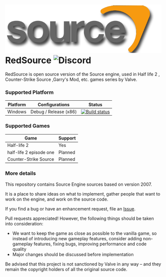 ![Open for everyone](forgit/logo.png)
RedSource ![Discord](https://img.shields.io/discord/530968529311367178?label=discord&style=plastic)
==========================
RedSource  is open source version of the Source engine, used in  Half life 2 , Counter-Strike Source ,Garry's Mod, etc. games series by Valve.

### Supported Platform
|Platform|Configurations|Status|
|---|---|---|
|Windows|Debug / Release (x86)|[![Build status](https://ci.appveyor.com/api/projects/status/pawrjpf4n9k146b3?svg=true)](https://ci.appveyor.com/project/BearIvan/redsource)|

### Supported Games
|Game|Support|
|---|---|
|Half-life 2|Yes|
|half-life 2 episode one|Planned|
|Counter-Strike Source|Planned|
### More details
This repository contains Source Engine sources based on version 2007.

It is a place to share ideas on what to implement, gather people that want to work on the engine,
and work on the source code.

If you find a bug or have an enhancement request, file an [Issue](https://github.com/TheBearProject/RedSource/issues).

Pull requests appreciated! However, the following things should be taken into consideration:
* We want to keep the game as close as possible to the vanilla game, so instead of introducing new gameplay features,
  consider adding non-gameplay features, fixing bugs, improving performance and code quality
* Major changes should be discussed before implementation

Be advised that this project is not sanctioned by Valve in any way – and they remain the copyright holders
of all the original source code.
